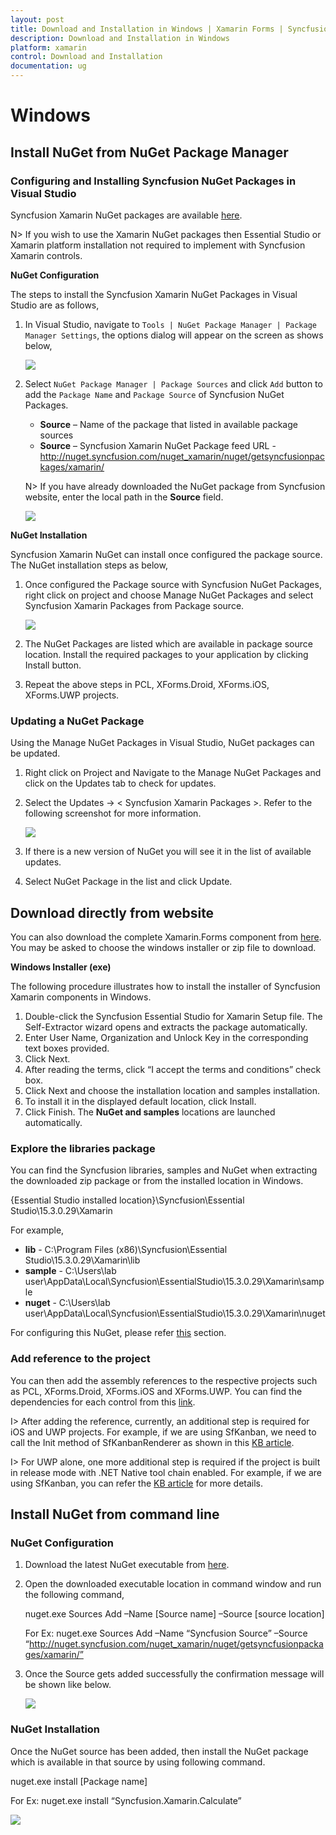 ```yaml
---
layout: post
title: Download and Installation in Windows | Xamarin Forms | Syncfusion
description: Download and Installation in Windows
platform: xamarin
control: Download and Installation
documentation: ug
---
```


# Windows

## Install NuGet from NuGet Package Manager

### Configuring and Installing Syncfusion NuGet Packages in Visual Studio

Syncfusion Xamarin NuGet packages are available [here](http://nuget.syncfusion.com/package/xamarin).

N> If you wish to use the Xamarin NuGet packages then Essential Studio or Xamarin platform installation not required to implement with Syncfusion Xamarin controls. 

**NuGet Configuration**

The steps to install the Syncfusion Xamarin NuGet Packages in Visual Studio are as follows,

1. In Visual Studio, navigate to `Tools | NuGet Package Manager | Package Manager Settings`, the options dialog will appear on the screen as shows below,

    ![](images/img8.png)

2. Select `NuGet Package Manager | Package Sources` and click `Add` button to add the `Package Name` and `Package Source` of Syncfusion NuGet Packages.
   
    *   **Source** – Name of the package that listed in available package sources 
    *	**Source** – Syncfusion Xamarin NuGet Package feed URL - http://nuget.syncfusion.com/nuget_xamarin/nuget/getsyncfusionpackages/xamarin/ 
   
    N> If you have already downloaded the NuGet package from Syncfusion website, enter the local path in the **Source** field.

    ![](images/img9.png)

**NuGet Installation**

Syncfusion Xamarin NuGet can install once configured the package source. The NuGet installation steps as below,

1. Once configured the Package source with Syncfusion NuGet Packages, right click on project and choose Manage NuGet Packages and select Syncfusion Xamarin Packages from Package source.

    ![](images/img10.png)

2. The NuGet Packages are listed which are available in package source location. Install the required packages to your application by clicking Install button.

3. Repeat the above steps in PCL, XForms.Droid, XForms.iOS, XForms.UWP projects.  

### Updating a NuGet Package

Using the Manage NuGet Packages in Visual Studio, NuGet packages can be updated.

1. Right click on Project and Navigate to the Manage NuGet Packages and click on the Updates tab to check for updates.

2. Select the Updates -> < Syncfusion Xamarin Packages >. Refer to the following screenshot for more information.

    ![](images/img11.png)

3. If there is a new version of NuGet you will see it in the list of available updates.

4. Select NuGet Package in the list and click Update. 

## Download directly from website

You can also download the complete Xamarin.Forms component from [here](https://www.syncfusion.com/downloads/latest-version). You may be asked to choose the windows installer or zip file to download.

**Windows Installer (exe)**

The following procedure illustrates how to install the installer of Syncfusion Xamarin components in Windows.

1. Double-click the Syncfusion Essential Studio for Xamarin Setup file. The Self-Extractor wizard opens and extracts the package automatically.
2. Enter User Name, Organization and Unlock Key in the corresponding text boxes provided.
3. Click Next.
4. After reading the terms, click “I accept the terms and conditions” check box.
5. Click Next and choose the installation location and samples installation.
6. To install it in the displayed default location, click Install.
7. Click Finish. The **NuGet and samples** locations are launched automatically.

### Explore the libraries package

You can find the Syncfusion libraries, samples and NuGet when extracting the downloaded zip package or from the installed location in Windows.

{Essential Studio installed location}\Syncfusion\Essential Studio\15.3.0.29\Xamarin

For example,

* **lib** - C:\Program Files (x86)\Syncfusion\Essential Studio\15.3.0.29\Xamarin\lib
* **sample** - C:\Users\lab user\AppData\Local\Syncfusion\EssentialStudio\15.3.0.29\Xamarin\sample
* **nuget** - C:\Users\lab user\AppData\Local\Syncfusion\EssentialStudio\15.3.0.29\Xamarin\nuget

For configuring this NuGet, please refer [this](https://help.syncfusion.com/xamarin/introduction/download-and-installation/windows#configuring-and-installing-syncfusion-nuget-packages-in-visual-studio) section.

### Add reference to the project

You can then add the assembly references to the respective projects such as PCL, XForms.Droid, XForms.iOS and XForms.UWP. You can find the dependencies for each control from this [link](https://help.syncfusion.com/xamarin/introduction/control-dependencies).

I> After adding the reference, currently, an additional step is required for iOS and UWP projects. For example, if we are using SfKanban, we need to call the Init method of SfKanbanRenderer as shown in this [KB article](https://www.syncfusion.com/kb/7171).

I> For UWP alone, one more additional step is required if the project is built in release mode with .NET Native tool chain enabled. For example, if we are using SfKanban, you can refer the [KB article](https://www.syncfusion.com/kb/7170) for more details.

## Install NuGet from command line

### NuGet Configuration

1. Download the latest NuGet executable from [here](https://dist.nuget.org/win-x86-commandline/latest/nuget.exe).

2. Open the downloaded executable location in command window and run the following command,

    nuget.exe Sources Add –Name [Source name] –Source [source location]

    For Ex: nuget.exe Sources Add –Name “Syncfusion Source” –Source “http://nuget.syncfusion.com/nuget_xamarin/nuget/getsyncfusionpackages/xamarin/”

3. Once the Source gets added successfully the confirmation message will be shown like below.

    ![](images/img12.png)

### NuGet Installation

Once the NuGet source has been added, then install the NuGet package which is available in that source by using following command.

nuget.exe install [Package name]

For Ex: nuget.exe install “Syncfusion.Xamarin.Calculate” 

![](images/img13.png)

